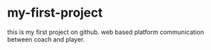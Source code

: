 # my-first-project
this is my first project on github.  web based platform communication between coach and player.
